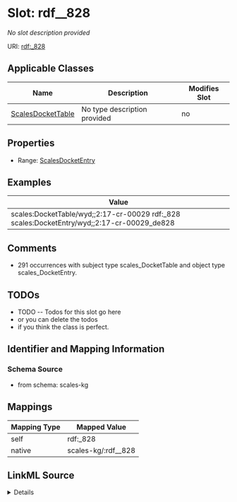 

# Slot: rdf__828


_No slot description provided_





URI: [rdf:_828](http://www.w3.org/1999/02/22-rdf-syntax-ns#_828)



<!-- no inheritance hierarchy -->





## Applicable Classes

| Name | Description | Modifies Slot |
| --- | --- | --- |
| [ScalesDocketTable](../classes/ScalesDocketTable.md) | No type description provided |  no  |







## Properties

* Range: [ScalesDocketEntry](../classes/ScalesDocketEntry.md)






## Examples

| Value |
| --- |
| scales:DocketTable/wyd;;2:17-cr-00029 rdf:_828 scales:DocketEntry/wyd;;2:17-cr-00029_de828 |

## Comments

* 291 occurrences with subject type scales_DocketTable and object type scales_DocketEntry.

## TODOs

* TODO -- Todos for this slot go here
* or you can delete the todos
* if you think the class is perfect.

## Identifier and Mapping Information







### Schema Source


* from schema: scales-kg




## Mappings

| Mapping Type | Mapped Value |
| ---  | ---  |
| self | rdf:_828 |
| native | scales-kg/:rdf__828 |




## LinkML Source

<details>
```yaml
name: rdf__828
description: No slot description provided
todos:
- TODO -- Todos for this slot go here
- or you can delete the todos
- if you think the class is perfect.
comments:
- 291 occurrences with subject type scales_DocketTable and object type scales_DocketEntry.
examples:
- value: scales:DocketTable/wyd;;2:17-cr-00029 rdf:_828 scales:DocketEntry/wyd;;2:17-cr-00029_de828
from_schema: scales-kg
rank: 1000
slot_uri: rdf:_828
alias: rdf__828
domain_of:
- scales_DocketTable
range: scales_DocketEntry

```
</details>